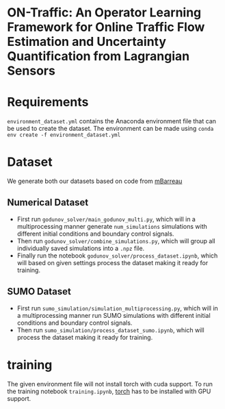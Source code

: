 # ON-Traffic: An Operator Learning Framework for Online Traffic Flow Estimation and Uncertainty Quantification from Lagrangian Sensors

# Requirements
`environment_dataset.yml` contains the Anaconda environment file that can be used to create the dataset. The environment can be made using `conda env create -f environment_dataset.yml`

# Dataset
We generate both our datasets based on code from [mBarreau](https://github.com/mBarreau/TrafficReconstructionIdentification)
## Numerical Dataset

- First run `godunov_solver/main_godunov_multi.py`, which will in a multiprocessing manner generate `num_simulations` simulations with different initial conditions and boundary control signals.  
- Then run `godunov_solver/combine_simulations.py`, which will group all individually saved simulations into a `.npz` file.
- Finally run the notebook `godunov_solver/process_dataset.ipynb`, which will based on given settings process the dataset making it ready for training.

## SUMO Dataset
- First run `sumo_simulation/simulation_multiprocessing.py`, which will in a multiprocessing manner run SUMO simulations with different initial conditions and boundary control signals. 
- Then run `sumo_simulation/process_dataset_sumo.ipynb`, which will process the dataset making it ready for training.

# training
The given environment file will not install torch with cuda support. To run the training notebook `training.ipynb`, [torch](https://pytorch.org/get-started/locally/) has to be installed with GPU support. 